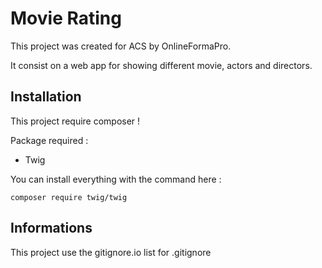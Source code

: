 # Movie Rating

This project was created for ACS by OnlineFormaPro. 

It consist on a web app for showing different movie, actors and directors.

## Installation

This project require composer !

Package required :
- Twig

You can install everything with the command here : 

    composer require twig/twig
    


## Informations

This project use the gitignore.io list for .gitignore